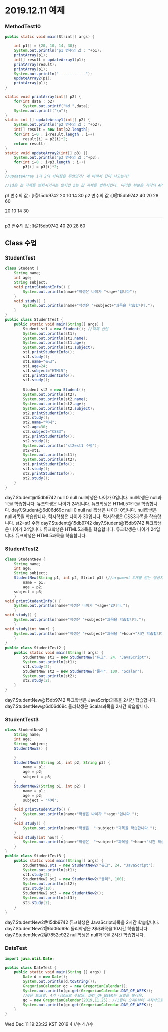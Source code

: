 # 2019.12.11 예제

### MethodTest10

```java
public static void main(Strint[] args) {

    int p1[] = {20, 10, 14, 30};
    System.out.println("p1 변수의 값 : "+p1);
    printArray(p1);
    int[] result = updateArray1(p1);
    printArray(result);
    printArray(p1);
    System.out.println("------------");
    updateArray2(p1);
    printArray(p1);
}

static void printArray(int[] p2) {
    for(int data : p2)
        System.out.printf("%d ",data);
    System.out.printf("\n");
}
static int [] updateArray1(int[] p2) {
    System.out.println("p2 변수의 값 : "+p2);
    int[] result = new int[p2.length];
    for(int i=0 ; i<result.length ; i++)
        result[i] = p2[i]*2;
    return result;
}
static void updateArray2(int[] p3) {}
    System.out.println("p3 변수의 값 :"+p3);
    for(int i=0 ; i<p3.length ; i++)
        p3[i] = p3[i]*2;
}
//updateArray 1과 2의 차이점은 무엇인가? 왜 바껴서 답이 나오는가?

//1d은 값 자체를 변화시키지는 않지만 2는 값 자체를 변화시킨다. 이러한 부분은 각각의 API마다 적용이 제각각이므로 API 사용 시 확인을 잘 해야한다.
```

p1 변수의 값 : [I@15db9742
20 10 14 30 
p2 변수의 값 :[I@15db9742
40 20 28 60 

20 10 14 30

-----------------------------

p3 변수의 값 :[I@15db9742
40 20 28 60 

## Class 수업

### StudentTest

```java
class Student {
    String name;
    int age;
    String subject;
    void printStudentInfo() {
        System.out.println(nmae+"학생은 나이가 "+age+"입니다");
    }
    void study() {
        System.out.println(name+"학생은 "+subject+"과목을 학습합니다.");
    }
}
public class StudentTest {
    public static void main(String[] args) {
        Student st1 = new Student(); //객체 선언
        System.out.println(st1);
        System.out.println(st1.name);
        System.out.println(st1.age);
        System.out.println(st1.subject);
        st1.printStudentInfo();
        st1.study();
        st1.name="듀크";
        st1.age=24;
        st1.subject="HTML5";
        st1.printStudentInfo();
        st1.study();
        
        Student st2 = new Student();
        System.out.println(st2);
        System.out.println(st2.name);
        System.out.println(st2.age);
        System.out.println(st2.subject);
        st2.printStudentInfo();
        st2.study();
        st2.name="턱시";
        st2.age=30;
        st2.subject="CSS3";
        st2.printStudentInfo();
        st2.study();
        System.out.println("st2=st1 수행");
        st2=st1;
        System.out.println(st1);
        System.out.println(st2);
        st1.printStudentInfo();
        st1.study();
        st2.printStudentInfo();
        st2.study();
    }
}
```

day7.Student@15db9742
null
0
null
null학생은 나이가 0입니다.
null학생은  null과목을 학습합니다.
듀크학생은 나이가 24입니다.
듀크학생은  HTML5과목을 학습합니다.
day7.Student@6d06d69c
null
0
null
null학생은 나이가 0입니다.
null학생은  null과목을 학습합니다.
턱시학생은 나이가 30입니다.
턱시학생은  CSS3과목을 학습합니다.
st2=st1 수행
day7.Student@15db9742
day7.Student@15db9742
듀크학생은 나이가 24입니다.
듀크학생은  HTML5과목을 학습합니다.
듀크학생은 나이가 24입니다.
듀크학생은  HTML5과목을 학습합니다.

### StudentTest2

```java
class StudentNew {
    String name;
    int age;
    String subject;
    StudentNew(String p1, int p2, Strint p3) {//argument 3개를 받는 생성자 메서드
        name = p1;
    	age = p2;
    subject = p3;
	}
void printStudentInfo() {
    System.out.println(name+"학생은 나이가 "+age+"입니다.");
	}
void study() {
    System.out.println(name+"학생은 "+subject+"과목을 학습합니다.");
	}
void study(int hour) {
    System.out.println(name+"학생은 "+subject+"과목을 "+hour+"시간 학습합니다.");
	}
}
public class StudentTest2 {
    public static void main(String[] args) {
        StudentNew st1 = new StudentNew("듀크", 24, "JavaScript");
        System.out.println(st1);
        st1.study(2);
        StudentNew st2 = new StudentNew("둘리", 100, "Scalar");
        System.out.println(st2);
        st2.study(2);
    }
}
```

day7.StudentNew@15db9742
듀크학생은  JavaScript과목을 2시간 학습합니다.
day7.StudentNew@6d06d69c
둘리학생은  Scalar과목을 2시간 학습합니다.

### StudentTest3

```java
class StudentNew2 {
    String name;
    int age;
    String subject;
    StudentNew2() {
        
    }
    StudentNew2(String p1, int p2, String p3) {
        name = p1;
        age = p2;
        subject = p3;
    }
    StudentNew2(String p1, int p2) {
        name = p1;
        age = p2;
        subject = "자바";
    }
    void printStudentInfo() {
		System.out.println(name+"학생은 나이가 "+age+"입니다.");
	}
	void study() {
		System.out.println(name+"학생은  "+subject+"과목을 학습합니다.");
	}
	void study(int hour) {
		System.out.println(name+"학생은  "+subject+"과목을 "+hour+"시간 학습합니다.");
	}
}
public class StudentTest3 {
    public static void main(String[] args) {
        StudentNew2.st1 = new StudentNew2("듀크", 24, "JavaScript");
        System.out.println(st1);
        st1.study(2);
        StudentNew2 st2 = new StudentNew2("둘리", 100);
        System.out.println(st2);
        st2.study(10);
        StudentNew2 st3 = new StudentNew2();
        System.out.println(st3);
        st3.study(2);
    }
}
```

day7.StudentNew2@15db9742
듀크학생은  JavaScript과목을 2시간 학습합니다.
day7.StudentNew2@6d06d69c
둘리학생은  자바과목을 10시간 학습합니다.
day7.StudentNew2@7852e922
null학생은  null과목을 2시간 학습합니다.

### DateTest

```java
import java.util.Date;

public class DateTest {
    public static void main(String [] args) {
        Date d = new Date();
        System.out.println(d.toString());
        GregorianCalendar gc = new GregorianCalendar();
        System.out.println(gc.get(GregorianCalendar.DAY_OF_WEEK));
        //0은 토요일, 4가 나오므로 수요일. DAY_OF_WEEK는 요일을 불러옴.
       	gc = new GregorianCalendar(2019,11,25); //1월이 숫자0부터 시작하므로 12월일 경우 11로 설정한다.
        System.out.println(gc.get(GregorianCalendar.DAY_OF_WEEK));
    }
}
```

Wed Dec 11 19:23:22 KST 2019
4   //수
4   //수
